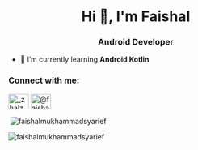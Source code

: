 <h1 align="center">Hi 👋, I'm Faishal</h1>
<h3 align="center">Android Developer</h3>

- 🌱 I’m currently learning **Android Kotlin**

<h3 align="left">Connect with me:</h3>
<p align="left">
<a href="https://instagram.com/_zhalz_" target="blank"><img align="center" src="https://raw.githubusercontent.com/rahuldkjain/github-profile-readme-generator/master/src/images/icons/Social/instagram.svg" alt="_zhalz_" height="30" width="40" /></a>
<a href="https://www.youtube.com/c/@faishalmukhammadsyarief5170" target="blank"><img align="center" src="https://raw.githubusercontent.com/rahuldkjain/github-profile-readme-generator/master/src/images/icons/Social/youtube.svg" alt="@faishalmukhammadsyarief5170" height="30" width="40" /></a>
</p>

<p>&nbsp;<img align="center" src="https://github-readme-stats.vercel.app/api?username=faishalmukhammadsyarief&show_icons=true&locale=en" alt="faishalmukhammadsyarief" /></p>

<p><img align="center" src="https://github-readme-streak-stats.herokuapp.com/?user=faishalmukhammadsyarief&" alt="faishalmukhammadsyarief" /></p>
